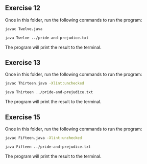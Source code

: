## Exercise 12

Once in this folder, run the following commands to run the program:

```bash
javac Twelve.java

java Twelve ../pride-and-prejudice.txt
```

The program will print the result to the terminal.

## Exercise 13

Once in this folder, run the following commands to run the program:

```bash
javac Thirteen.java -Xlint:unchecked

java Thirteen ../pride-and-prejudice.txt
```

The program will print the result to the terminal.

## Exercise 15

Once in this folder, run the following commands to run the program:

```bash
javac Fifteen.java -Xlint:unchecked

java Fifteen ../pride-and-prejudice.txt
```

The program will print the result to the terminal. 